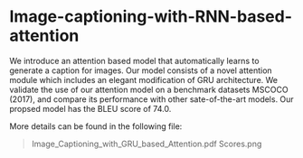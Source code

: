 # Image-captioning-with-RNN-based-attention

We introduce an attention based model that automatically learns to generate a caption for images. Our model consists of a novel attention module which includes an elegant modification of GRU architecture. We validate the use of our attention model on a benchmark datasets MSCOCO (2017), and compare its performance with other sate-of-the-art models. Our propsed model has the BLEU score of 74.0.

More details can be found in the following file:
> Image_Captioning_with_GRU_based_Attention.pdf
> Scores.png

